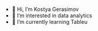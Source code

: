 - 👋 Hi, I’m Kostya Gerasimov
- 👀 I’m interested in data analytics
- 🌱 I’m currently learning Tableu 

<!---
RareM3xxxError/RareM3xxxError is a ✨ special ✨ repository because its `README.md` (this file) appears on your GitHub profile.
You can click the Preview link to take a look at your changes.
--->
